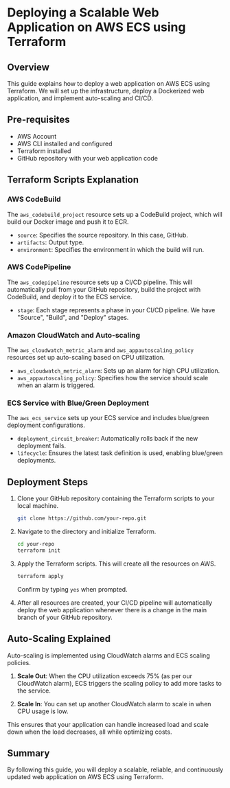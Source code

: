 # Deploying a Scalable Web Application on AWS ECS using Terraform

## Overview

This guide explains how to deploy a web application on AWS ECS using Terraform. We will set up the infrastructure, deploy a Dockerized web application, and implement auto-scaling and CI/CD.

## Pre-requisites

- AWS Account
- AWS CLI installed and configured
- Terraform installed
- GitHub repository with your web application code

## Terraform Scripts Explanation

### AWS CodeBuild

The `aws_codebuild_project` resource sets up a CodeBuild project, which will build our Docker image and push it to ECR.

- `source`: Specifies the source repository. In this case, GitHub.
- `artifacts`: Output type.
- `environment`: Specifies the environment in which the build will run.

### AWS CodePipeline

The `aws_codepipeline` resource sets up a CI/CD pipeline. This will automatically pull from your GitHub repository, build the project with CodeBuild, and deploy it to the ECS service.

- `stage`: Each stage represents a phase in your CI/CD pipeline. We have "Source", "Build", and "Deploy" stages.

### Amazon CloudWatch and Auto-scaling

The `aws_cloudwatch_metric_alarm` and `aws_appautoscaling_policy` resources set up auto-scaling based on CPU utilization.

- `aws_cloudwatch_metric_alarm`: Sets up an alarm for high CPU utilization.
- `aws_appautoscaling_policy`: Specifies how the service should scale when an alarm is triggered.

### ECS Service with Blue/Green Deployment

The `aws_ecs_service` sets up your ECS service and includes blue/green deployment configurations.

- `deployment_circuit_breaker`: Automatically rolls back if the new deployment fails.
- `lifecycle`: Ensures the latest task definition is used, enabling blue/green deployments.

## Deployment Steps

1. Clone your GitHub repository containing the Terraform scripts to your local machine.

    ```bash
    git clone https://github.com/your-repo.git
    ```

2. Navigate to the directory and initialize Terraform.

    ```bash
    cd your-repo
    terraform init
    ```

3. Apply the Terraform scripts. This will create all the resources on AWS.

    ```bash
    terraform apply
    ```

    Confirm by typing `yes` when prompted.

4. After all resources are created, your CI/CD pipeline will automatically deploy the web application whenever there is a change in the main branch of your GitHub repository.

## Auto-Scaling Explained

Auto-scaling is implemented using CloudWatch alarms and ECS scaling policies.

1. **Scale Out**: When the CPU utilization exceeds 75% (as per our CloudWatch alarm), ECS triggers the scaling policy to add more tasks to the service.
  
2. **Scale In**: You can set up another CloudWatch alarm to scale in when CPU usage is low.

This ensures that your application can handle increased load and scale down when the load decreases, all while optimizing costs.

## Summary

By following this guide, you will deploy a scalable, reliable, and continuously updated web application on AWS ECS using Terraform.